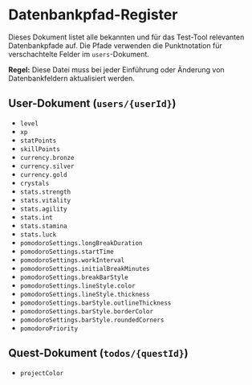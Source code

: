 # Datenbankpfad-Register

Dieses Dokument listet alle bekannten und für das Test-Tool relevanten Datenbankpfade auf.
Die Pfade verwenden die Punktnotation für verschachtelte Felder im `users`-Dokument.

**Regel:** Diese Datei muss bei jeder Einführung oder Änderung von Datenbankfeldern aktualisiert werden.

## User-Dokument (`users/{userId}`)

- `level`
- `xp`
- `statPoints`
- `skillPoints`
- `currency.bronze`
- `currency.silver`
- `currency.gold`
- `crystals`
- `stats.strength`
- `stats.vitality`
- `stats.agility`
- `stats.int`
- `stats.stamina`
- `stats.luck`
- `pomodoroSettings.longBreakDuration`
- `pomodoroSettings.startTime`
- `pomodoroSettings.workInterval`
- `pomodoroSettings.initialBreakMinutes`
- `pomodoroSettings.breakBarStyle`
- `pomodoroSettings.lineStyle.color`
- `pomodoroSettings.lineStyle.thickness`
- `pomodoroSettings.barStyle.outlineThickness`
- `pomodoroSettings.barStyle.borderColor`
- `pomodoroSettings.barStyle.roundedCorners`
- `pomodoroPriority`

## Quest-Dokument (`todos/{questId}`)
- `projectColor`